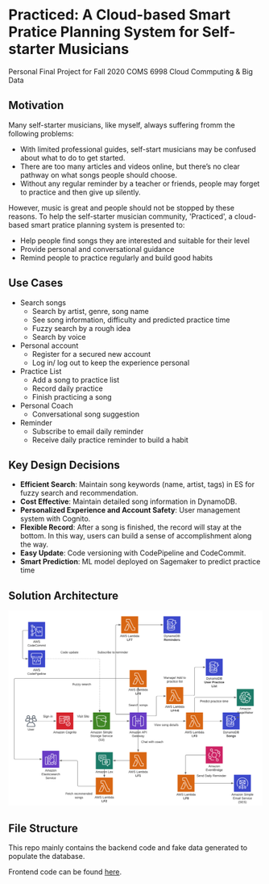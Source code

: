 # Practiced: A Cloud-based Smart Pratice Planning System for Self-starter Musicians

Personal Final Project for Fall 2020 COMS 6998 Cloud Commputing & Big Data

## Motivation

Many self-starter musicians, like myself, always suffering fromm the following problems:

- With limited professional guides, self-start musicians may be confused about what to do to get started.
- There are too many articles and videos online, but there’s no clear pathway on what songs people should choose.
- Without any regular reminder by a teacher or friends, people may forget to practice and then give up silently.

However, music is great and people should not be stopped by these reasons. To help the self-starter musician community, 'Practiced', a cloud-based smart pratice planning system is presented to:

- Help people find songs they are interested and suitable for their level
- Provide personal and conversational guidance
- Remind people to practice regularly and build good habits

## Use Cases

* Search songs 
  - Search by artist, genre, song name
  - See song information, difficulty and predicted practice time
  - Fuzzy search by a rough idea
  - Search by voice
* Personal account
  - Register for a secured new account
  - Log in/ log out to keep the experience personal
* Practice List
  - Add a song to practice list
  - Record daily practice 
  - Finish practicing a song
* Personal Coach
  - Conversational song suggestion
* Reminder
  - Subscribe to email daily reminder
  - Receive daily practice reminder to build a habit


## Key Design Decisions

* **Efficient Search**: Maintain song keywords (name, artist, tags) in ES for fuzzy search and recommendation.
* **Cost Effective**: Maintain detailed song information in DynamoDB.
* **Personalized Experience and Account Safety**: User management system with Cognito.
* **Flexible Record**: After a song is finished, the record will stay at the bottom. In this way, users can build a sense of accomplishment along the way.
* **Easy Update**: Code versioning with CodePipeline and CodeCommit.
* **Smart Prediction**: ML model deployed on Sagemaker to predict practice time

## Solution Architecture

<img src='/images/practiced-architecture.png'/>

## File Structure

This repo mainly contains the backend code and fake data generated to populate the database.

Frontend code can be found [here](https://github.com/acui34/CloudFinalFrontend).
